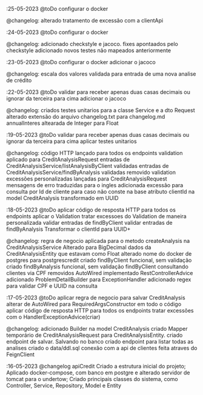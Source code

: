 :25-05-2023
@toDo
configurar o docker

@changelog:
alterado tratamento de excessão com a clientApi

:24-05-2023
@toDo
configurar o docker

@changelog:
adicionado checkstyle e jacoco.
fixes apontaados pelo checkstyle
adicionado novos testes não mapeados anteriormente

:23-05-2023
@toDo
configurar o docker
adicionar o jacoco

@changelog:
escala dos valores validada para entrada de uma nova analise de crédito

:22-05-2023
@toDo
validar para receber apenas duas casas decimais ou ignorar da terceira para cima
adicionar o jacoco

@changelog:
criados testes unitarios para a classe Service e a dto Request
alterado extensão do arquivo changelog.txt para changelog.md
annualInteres altearada de Integer para Float

:19-05-2023
@toDo
validar para receber apenas duas casas decimais ou ignorar da terceira para cima
aplicar testes unitarios

@changelog:
código HTTP lançado para todos os endpoints
validation aplicado para CreditAnalysisRequest
entradas de CreditAnalysisService/listAnalysisByClient validadas
entradas de CreditAnalysisService/findByAnalysis validadas
removido validation
excessões personalizadas lançadas para CreditAnalysisRequest
mensagens de erro traduzidas para o ingles
adicionada excessão para consulta por Id de cliente para caso não conste na base
atributo clientId na model CreditAnalysis transformado em UUID

:18-05-2023
@toDo
aplicar código de resposta HTTP para todos os endpoints
aplicar o Validation
tratar excessoes do Validation de maneira personalizada
validar entradas de findByClient
validar entradas de findByAnalysis
Transformar o clientId para UUID+

@changelog:
regra de negocio aplicada para o metodo createAnalysis na CreditAnalysisService
Alterado para BigDecimal dados da CreditAnalysisEntity que estavam como Float
alterado nome do docker de postgres para postgrescredit
criado findByClient funcional, sem validação
criado findByAnalysis funcional, sem validação
findByClient consultando clientes via CPF
removidos AutoWired
implementado RestControllerAdvice
adicionado ProblemDetailBuilder para ExceptionHandler
adicionado regex para validar CPF e UUID na consulta

:17-05-2023
@toDo
aplicar regra de negocio para salvar CreditAnalysis
alterar de AutoWired para RequiredArgsConstructor em todo o código
aplicar código de resposta HTTP para todos os endpoints
tratar excessões com o HandlerExceptionAdvice(criar)

@changelog:
adicionado Builder na model CreditAnalysis
criado Mapper temporário de CreditAnalysisRequest para CreditAnalysisEntity.
criado endpoint de salvar. Salvando no banco
criado endpoint para listar todas as analises
criado o data/ddl.sql
conexão com a api de clientes feita atraves do FeignClient

:16-05-2023
@changelog apiCredit
Criado a estrutura inicial do projeto;
Aplicado docker-compose, com banco em postgre e alterado servidor de tomcat para o undertow;
Criado principais classes do sistema, como Controller, Service, Repository, Model e Entity